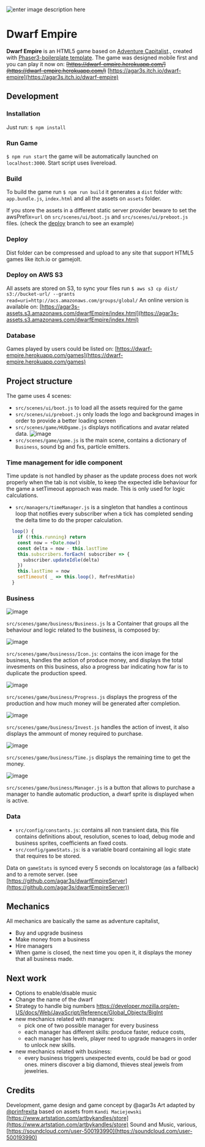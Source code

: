 

![enter image description here](https://agar3s-assets.s3.amazonaws.com/dwarfEmpire/assets/dwarf_empire_title.png)
# Dwarf Empire

**Dwarf Empire** is an HTML5 game based on [Adventure Capitalist](https://en.wikipedia.org/wiki/AdVenture_Capitalist)., created with [Phaser3-boilerplate template](https://github.com/blackmambastudio/phaser3-jam-boilerplate).
The game was designed mobile first and you can play it now on: <strike>[https://dwarf-empire.herokuapp.com/](https://dwarf-empire.herokuapp.com/)</strike>  [https://agar3s.itch.io/dwarf-empire](https://agar3s.itch.io/dwarf-empire)

## Development
### Installation
Just run: `$ npm install`

### Run Game
`$ npm run start` the game will be automatically launched on `localhost:3000`. Start script uses livereload.

### Build
To build the game run `$ npm run build` it generates a `dist` folder with: `app.bundle.js`, `index.html` and all the assets on `assets` folder.

If you store the assets in a different static server provider beware to set the awsPrefix=`url` on `src/scenes/ui/boot.js` and `src/scenes/ui/preboot.js` files. (check the [deploy](https://github.com/agar3s/advcapitalist/tree/deploy) branch to see an example)

### Deploy
Dist folder can be compressed and upload to any site that support HTML5 games like itch.io or gamejolt.

### Deploy on AWS S3
All assets are stored on S3, to sync your files run `$ aws s3 cp dist/ s3://bucket-url/ --grants read=uri=http://acs.amazonaws.com/groups/global/`
An online version is available on: [https://agar3s-assets.s3.amazonaws.com/dwarfEmpire/index.html](https://agar3s-assets.s3.amazonaws.com/dwarfEmpire/index.html)

### Database
Games played by users could be listed on: [https://dwarf-empire.herokuapp.com/games](https://dwarf-empire.herokuapp.com/games)

## Project structure
The game uses 4 scenes: 
* `src/scenes/ui/boot.js` to load all the assets required for the game
* `src/scenes/ui/preboot.js` only loads the logo and background images in order to provide a better loading screen
* `src/scenes/game/HUDgame.js` displays notifications and avatar related data. ![image](https://user-images.githubusercontent.com/1063587/84469511-d2a5f080-ac46-11ea-95c8-f615486158dd.png)
* `src/scenes/game/game.js` is the main scene, contains a dictionary of `Business`, sound bg and fxs, particle emitters.

### Time management for idle component
Time update is not handled by phaser as the update process does not work properly when the tab is not visible, to keep the expected idle behaviour for the game a setTimeout approach was made. This is only used for logic calculations.

* `src/managers/timeManager.js` is a singleton that handles a continous loop that notifies every subscriber when a tick has completed sending the delta time to do the proper calculation.
```javascript
  loop() {
    if (!this.running) return
    const now = +Date.now()
    const delta = now - this.lastTime
    this.subscribers.forEach( subscriber => {
      subscriber.updateIdle(delta)
    })
    this.lastTime = now
    setTimeout( _ => this.loop(), RefreshRatio)
  }
```

### Business

![image](https://user-images.githubusercontent.com/1063587/84469721-56f87380-ac47-11ea-8242-8410c9076a39.png)

`src/scenes/game/business/Business.js`
Is a Container that groups all the behaviour and logic related to the business, is composed by:


![image](https://user-images.githubusercontent.com/1063587/84470253-8b206400-ac48-11ea-9ffc-10d6ef6628e4.png)

`src/scenes/game/businesss/Icon.js`: contains the icon image for the business, handles the action of produce money, and displays the total invesments on this business, also a progress bar indicating how far is to duplicate the production speed. 


![image](https://user-images.githubusercontent.com/1063587/84470326-bb680280-ac48-11ea-950e-2296d65a5dae.png)

`src/scenes/game/business/Progress.js` displays the progress of the production and how much money will be generated after completion.


![image](https://user-images.githubusercontent.com/1063587/84470355-cde23c00-ac48-11ea-914c-4282fe0e51e3.png)

`src/scenes/game/business/Invest.js` handles the action of invest, it also displays the ammount of money required to purchase.


![image](https://user-images.githubusercontent.com/1063587/84470401-e7838380-ac48-11ea-8166-90937e24b182.png)

`src/scenes/game/business/Time.js` displays the remaining time to get the money.


![image](https://user-images.githubusercontent.com/1063587/84470440-f8cc9000-ac48-11ea-93c3-4e25cd09d599.png)

`src/scenes/game/business/Manager.js` is a button that allows to purchase a manager to handle automatic production, a dwarf sprite is displayed when is active.


### Data
- `src/config/constants.js`: contains all non transient data, this file contains definitions about, resolution, scenes to load, debug mode and business sprites, coefficients an fixed costs.
- `src/config/gameStats.js`: is a variable board containing all logic state that requires to be stored.

Data on `gameStats` is synced every 5 seconds on localstorage (as a fallback) and to a remote server. (see [https://github.com/agar3s/dwarfEmpireServer](https://github.com/agar3s/dwarfEmpireServer))

## Mechanics
All mechanics are basically the same as adventure capitalist,
* Buy and upgrade business
* Make money from a business
* Hire managers
* When game is closed, the next time you open it, it displays the money that all business made.

## Next work
- Options to enable/disable music
- Change the name of the dwarf
-  Strategy to handle big numbers https://developer.mozilla.org/en-US/docs/Web/JavaScript/Reference/Global_Objects/BigInt
- new mechanics related with managers:
	- pick one of two possible manager for every business
	- each manager has different skills: produce faster, reduce costs, 
	- each manager has levels, player need to upgrade managers in order to unlock new skills.
- new mechanics related with business:
	- every business triggers unexpected events, could be bad or good ones. miners discover a big diamond, thieves steal jewels from jewelries.

## Credits
Development, game design and game concept by @agar3s
Art adapted by [@prinfrexita](https://www.behance.net/prinfrexita) based on assets from `Kandi Maciejewski` [https://www.artstation.com/artbykandles/store](https://www.artstation.com/artbykandles/store)
Sound and Music, various,  [https://soundcloud.com/user-500193990](https://soundcloud.com/user-500193990)
